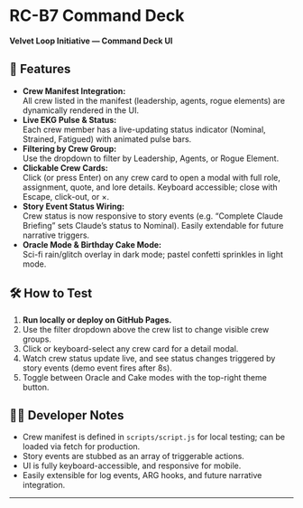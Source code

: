 # RC-B7 Command Deck

**Velvet Loop Initiative — Command Deck UI**

## 🚀 Features

- **Crew Manifest Integration:**  
  All crew listed in the manifest (leadership, agents, rogue elements) are dynamically rendered in the UI.
- **Live EKG Pulse & Status:**  
  Each crew member has a live-updating status indicator (Nominal, Strained, Fatigued) with animated pulse bars.
- **Filtering by Crew Group:**  
  Use the dropdown to filter by Leadership, Agents, or Rogue Element.
- **Clickable Crew Cards:**  
  Click (or press Enter) on any crew card to open a modal with full role, assignment, quote, and lore details. Keyboard accessible; close with Escape, click-out, or ×.
- **Story Event Status Wiring:**  
  Crew status is now responsive to story events (e.g. “Complete Claude Briefing” sets Claude’s status to Nominal). Easily extendable for future narrative triggers.
- **Oracle Mode & Birthday Cake Mode:**  
  Sci-fi rain/glitch overlay in dark mode; pastel confetti sprinkles in light mode.

## 🛠 How to Test

1. **Run locally or deploy on GitHub Pages.**
2. Use the filter dropdown above the crew list to change visible crew groups.
3. Click or keyboard-select any crew card for a detail modal.
4. Watch crew status update live, and see status changes triggered by story events (demo event fires after 8s).
5. Toggle between Oracle and Cake modes with the top-right theme button.

## 🧑‍💻 Developer Notes

- Crew manifest is defined in `scripts/script.js` for local testing; can be loaded via fetch for production.
- Story events are stubbed as an array of triggerable actions.  
- UI is fully keyboard-accessible, and responsive for mobile.
- Easily extensible for log events, ARG hooks, and future narrative integration.

---
